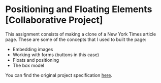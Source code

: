# Positioning and Floating Elements [Collaborative Project]

This assignment consists of making a clone of a New York Times article page. These are some of the concepts that I used to built the page:

- Embedding images
- Working with forms (buttons in this case)
- Floats and positioning
- The box model

You can find the original project specification [here](https://www.theodinproject.com/courses/html5-and-css3/lessons/positioning-and-floating-elements).
